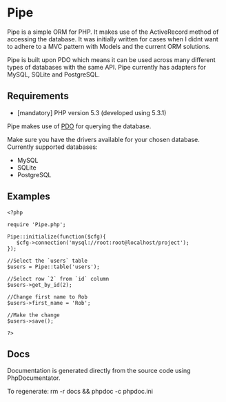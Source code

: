 Pipe
====

Pipe is a simple ORM for PHP. It makes use of the ActiveRecord method of accessing the database. It was initially written for
cases when I didnt want to adhere to a MVC pattern with Models and the current ORM solutions.

Pipe is built upon PDO which means it can be used across many different types of databases with the same API. Pipe currently
has adapters for MySQL, SQLite and PostgreSQL.

Requirements
------------

* [mandatory] PHP version 5.3 (developed using 5.3.1)

Pipe makes use of [PDO](http://php.net/manual/en/book.pdo.php) for querying the database.

Make sure you have the drivers available for your chosen database. Currently supported databases:

* MySQL
* SQLite
* PostgreSQL

Examples
--------

    <?php
    
    require 'Pipe.php';
    
    Pipe::initialize(function($cfg){
       $cfg->connection('mysql://root:root@localhost/project');
    });
    
    //Select the `users` table
    $users = Pipe::table('users');
    
    //Select row `2` from `id` column
    $users->get_by_id(2);
    
    //Change first name to Rob
    $users->first_name = 'Rob';
    
    //Make the change
    $users->save();
    
    ?>

Docs
----

Documentation is generated directly from the source code using PhpDocumentator.

To regenerate: rm -r docs && phpdoc -c phpdoc.ini


